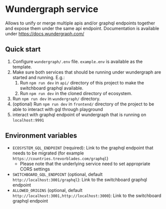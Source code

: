 # Wundergraph service

Allows to unify or merge multiple apis and/or graphql endpoints together and expose them under the same api endpoint.
Documentation is available under https://docs.wundergraph.com/

## Quick start

1. Configure `wundergraph/.env` file. `example.env` is available as the template.
2. Make sure both services that should be running under wundergraph are started and running.
   E.g.:
   1. Run `npm run dev` in `api/` directory of this project to make the switchboard graphql available.
   2. Run `npm run dev` in the cloned directory of ecosystem.
3. Run `npm run dev` in `wundergraph/` directory.
4. (optional) Run `npm run dev` in `frontend/` directory of the project to be able to interact with gql through playground
5. interact with graphql endpoint of wundergraph that is running on `localhost:9991`

## Environment variables

- `ECOSYSTEM_GQL_ENDPOINT` (required): Link to the graphql endpoint that needs to be migrated (for example `https://countries.trevorblades.com/graphql`)
   - Please note that the underlying service need to set appropriate CORS settings
- `SWITCHBOARD_GQL_ENDPOINT` (optional, default `http://localhost:3001/graphql`): Link to the switchboard graphql endpoint
- `ALLOWED_ORIGINS` (optional, default `http://localhost:3001,http://localhost:3000`): Link to the switchboard graphql endpoint
